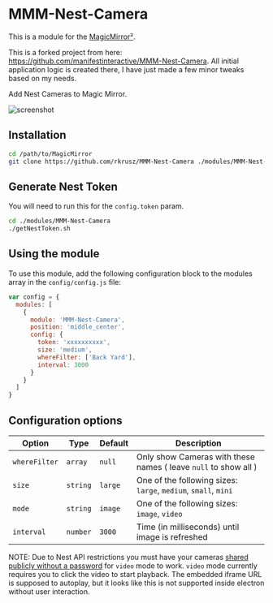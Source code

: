 # MMM-Nest-Camera

This is a module for the [MagicMirror²](https://github.com/MichMich/MagicMirror/).

This is a forked project from here: https://github.com/manifestinteractive/MMM-Nest-Camera.
All initial application logic is created there, I have just made a few minor tweaks based on my needs.

Add Nest Cameras to Magic Mirror.

![screenshot](https://peter.build/magic-mirror/mmm-nest-camera.png?v=1.0.0)

## Installation

```bash
cd /path/to/MagicMirror
git clone https://github.com/rkrusz/MMM-Nest-Camera ./modules/MMM-Nest-Camera
```

## Generate Nest Token

You will need to run this for the `config.token` param.

```bash
cd ./modules/MMM-Nest-Camera
./getNestToken.sh
```

## Using the module

To use this module, add the following configuration block to the modules array in the `config/config.js` file:

```js
var config = {
  modules: [
    {
      module: 'MMM-Nest-Camera',
      position: 'middle_center',
      config: {
        token: 'xxxxxxxxxx',
        size: 'medium',
        whereFilter: ['Back Yard'],
		interval: 3000
      }
    }
  ]
}
```

## Configuration options

Option        | Type     | Default | Description
--------------|----------|---------|--------------------------------------------------------------
`whereFilter` | `array`  | `null`  | Only show Cameras with these names ( leave `null` to show all )
`size`        | `string` | `large` | One of the following sizes: `large`, `medium`, `small`, `mini`
`mode`        | `string` | `image` | One of the following sizes: `image`, `video`
`interval`    | `number` | `3000`  | Time (in milliseconds) until image is refreshed

NOTE:  Due to Nest API restrictions you must have your cameras [shared publicly without a password](https://nest.com/support/article/How-do-I-make-my-Nest-Cam-video-public-or-private#without-password) for `video` mode to work. `video` mode currently requires you to click the video to start playback.  The embedded iframe URL is supposed to autoplay, but it looks like this is not supported inside electron without user interaction.
